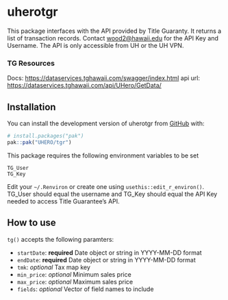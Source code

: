 
<!-- README.md is generated from README.Rmd. Please edit that file -->

# uherotgr

<!-- badges: start -->
<!-- badges: end -->

This package interfaces with the API provided by Title Guaranty. It returns a list of transaction records. Contact wood2@hawaii.edu for the API Key and Username. The API is only accessible from UH or the UH VPN.

### TG Resources
Docs: https://dataservices.tghawaii.com/swagger/index.html
api url: https://dataservices.tghawaii.com/api/UHero/GetData/

## Installation

You can install the development version of uherotgr from
[GitHub](https://github.com/) with:

``` r
# install.packages("pak")
pak::pak("UHERO/tgr")
```

This package requires the following environment variables to be set

    TG_User
    TG_Key

Edit your `~/.Renviron` or create one using `usethis::edit_r_environ()`.
TG_User should equal the username and TG_Key should equal the API Key
needed to access Title Guarantee’s API.

## How to use

`tg()` accepts the following paramters:  
- `startDate`: **required** Date object or string in YYYY-MM-DD format  
- `endDate`: **required** Date object or string in YYYY-MM-DD format  
- `tmk`: *optional* Tax map key  
- `min_price`: *optional* Minimum sales price  
- `max_price`: *optional* Maximum sales price  
- `fields`: *optional* Vector of field names to include
